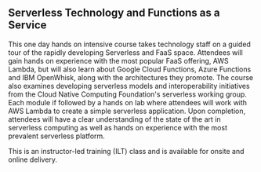 ## Serverless Technology and Functions as a Service

This one day hands on intensive course takes technology staff on a guided tour of the rapidly developing Serverless and FaaS space. Attendees will gain hands on experience with the most popular FaaS offering, AWS Lambda, but will also learn about Google Cloud Functions, Azure Functions and IBM OpenWhisk, along with the architectures they promote. The course also examines developing serverless models and interoperability initiatives from the Cloud Native Computing Foundation's serverless working group. Each module if followed by a hands on lab where attendees will work with AWS Lambda to create a simple serverless application. Upon completion, attendees will have a clear understanding of the state of the art in serverless computing as well as hands on experience with the most prevalent serverless platform.

This is an instructor-led training (ILT) class and is available for onsite and online delivery.
